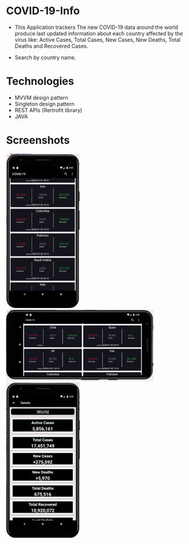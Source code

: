 # COVID-19-Info
- This Application trackers The new COVID-19 data around the world produce last updated information about each country  affected by the virus like: Active Cases, Total Cases, New     Cases, New Deaths, Total Deaths and Recovered Cases.

- Search by country name.


# Technologies
- MVVM design pattern
- Singleton design pattern
- REST APIs (Rertrofit library)
- JAVA

# Screenshots

<img src="screenshots/screen1.PNG" width = 200>

<img src="screenshots/screen2.PNG" width = 400>

<img src="screenshots/screen3.PNG" width = 200>
